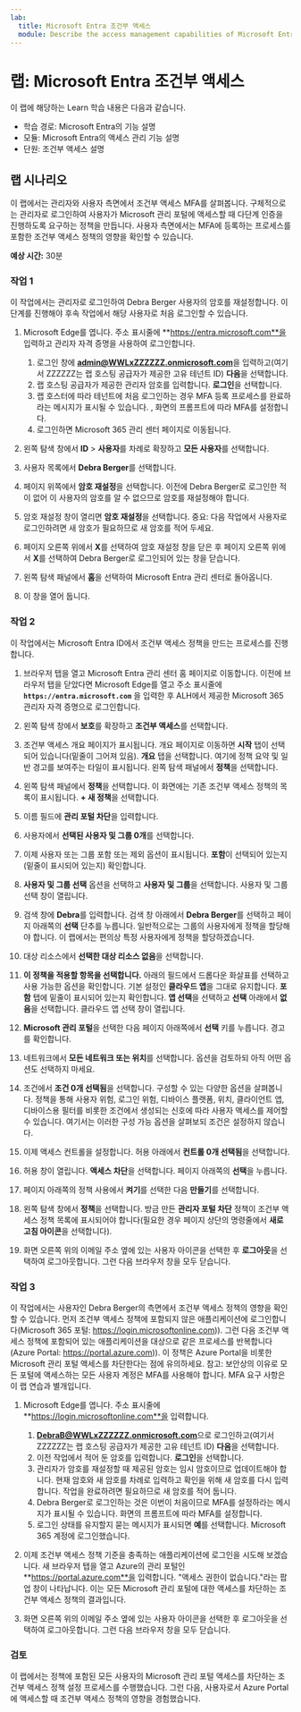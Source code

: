 ```yaml
---
lab:
  title: Microsoft Entra 조건부 액세스
  module: Describe the access management capabilities of Microsoft Entra
---
```


# 랩: Microsoft Entra 조건부 액세스

이 랩에 해당하는 Learn 학습 내용은 다음과 같습니다.

- 학습 경로: Microsoft Entra의 기능 설명
- 모듈: Microsoft Entra의 액세스 관리 기능 설명
- 단원: 조건부 액세스 설명

## 랩 시나리오

이 랩에서는 관리자와 사용자 측면에서 조건부 액세스 MFA를 살펴봅니다.  구체적으로는 관리자로 로그인하여 사용자가 Microsoft 관리 포털에 액세스할 때 다단계 인증을 진행하도록 요구하는 정책을 만듭니다.  사용자 측면에서는 MFA에 등록하는 프로세스를 포함한 조건부 액세스 정책의 영향을 확인할 수 있습니다.

**예상 시간:** 30분

### 작업 1

이 작업에서는 관리자로 로그인하여 Debra Berger 사용자의 암호를 재설정합니다.  이 단계를 진행해야 후속 작업에서 해당 사용자로 처음 로그인할 수 있습니다.

1. Microsoft Edge를 엽니다.  주소 표시줄에 **https://entra.microsoft.com**을 입력하고 관리자 자격 증명을 사용하여 로그인합니다.
    1. 로그인 창에 **admin@WWLxZZZZZZ.onmicrosoft.com**을 입력하고(여기서 ZZZZZZ는 랩 호스팅 공급자가 제공한 고유 테넌트 ID) **다음**을 선택합니다.
    1. 랩 호스팅 공급자가 제공한 관리자 암호를 입력합니다. **로그인**을 선택합니다.
    1. 랩 호스터에 따라 테넌트에 처음 로그인하는 경우 MFA 등록 프로세스를 완료하라는 메시지가 표시될 수 있습니다. , 화면의 프롬프트에 따라 MFA를 설정합니다.
    1. 로그인하면 Microsoft 365 관리 센터 페이지로 이동됩니다.

1. 왼쪽 탐색 창에서 **ID** > **사용자**를 차례로 확장하고 **모든 사용자**를 선택합니다.

1. 사용자 목록에서 **Debra Berger**를 선택합니다.

1. 페이지 위쪽에서 **암호 재설정**을 선택합니다. 이전에 Debra Berger로 로그인한 적이 없어 이 사용자의 암호를 알 수 없으므로 암호를 재설정해야 합니다.

1. 암호 재설정 창이 열리면 **암호 재설정**을 선택합니다.  중요: 다음 작업에서 사용자로 로그인하려면 새 암호가 필요하므로 새 암호를 적어 두세요.

1. 페이지 오른쪽 위에서 **X**를 선택하여 암호 재설정 창을 닫은 후 페이지 오른쪽 위에서 **X**를 선택하여 Debra Berger로 로그인되어 있는 창을 닫습니다.

1. 왼쪽 탐색 패널에서 **홈**을 선택하여 Microsoft Entra 관리 센터로 돌아옵니다.

1. 이 창을 열어 둡니다.

### 작업 2

이 작업에서는 Microsoft Entra ID에서 조건부 액세스 정책을 만드는 프로세스를 진행합니다.

1. 브라우저 탭을 열고 Microsoft Entra 관리 센터 홈 페이지로 이동합니다.   이전에 브라우저 탭을 닫았다면 Microsoft Edge를 열고 주소 표시줄에 **`https://entra.microsoft.com`** 을 입력한 후 ALH에서 제공한 Microsoft 365 관리자 자격 증명으로 로그인합니다.

1. 왼쪽 탐색 창에서 **보호**를 확장하고 **조건부 액세스**를 선택합니다.

1. 조건부 액세스 개요 페이지가 표시됩니다. 개요 페이지로 이동하면 **시작** 탭이 선택되어 있습니다(밑줄이 그어져 있음). **개요** 탭을 선택합니다. 여기에 정책 요약 및 일반 경고를 보여주는 타일이 표시됩니다.  왼쪽 탐색 패널에서 **정책**을 선택합니다.

1. 왼쪽 탐색 패널에서 **정책**을 선택합니다. 이 화면에는 기존 조건부 액세스 정책의 목록이 표시됩니다. **+ 새 정책**을 선택합니다.

1. 이름 필드에 **관리 포털 차단**을 입력합니다.

1. 사용자에서 **선택된 사용자 및 그룹 0개**를 선택합니다.

1. 이제 사용자 또는 그룹 포함 또는 제외 옵션이 표시됩니다.  **포함**이 선택되어 있는지(밑줄이 표시되어 있는지) 확인합니다.

1. **사용자 및 그룹 선택** 옵션을 선택하고 **사용자 및 그룹**을 선택합니다.  사용자 및 그룹 선택 창이 열립니다.  

1. 검색 창에 **Debra**를 입력합니다.  검색 창 아래에서 **Debra Berger**를 선택하고 페이지 아래쪽의 **선택** 단추를 누릅니다.  일반적으로는 그룹의 사용자에게 정책을 할당해야 합니다.  이 랩에서는 편의상 특정 사용자에게 정책을 할당하겠습니다.

1. 대상 리소스에서 **선택한 대상 리소스 없음**을 선택합니다.

1. **이 정책을 적용할 항목을 선택합니다.** 아래의 필드에서 드롭다운 화살표를 선택하고 사용 가능한 옵션을 확인합니다.  기본 설정인 **클라우드 앱**을 그대로 유지합니다.  **포함** 탭에 밑줄이 표시되어 있는지 확인합니다.  **앱 선택**을 선택하고 **선택** 아래에서 **없음**을 선택합니다.  클라우드 앱 선택 창이 열립니다.

1. **Microsoft 관리 포털**을 선택한 다음 페이지 아래쪽에서 **선택** 키를 누릅니다.  경고를 확인합니다.  

1. 네트워크에서 **모든 네트워크 또는 위치**를 선택합니다.  옵션을 검토하되 아직 어떤 옵션도 선택하지 마세요.

1. 조건에서 **조건 0개 선택됨**을 선택합니다.  구성할 수 있는 다양한 옵션을 살펴봅니다.  정책을 통해 사용자 위험, 로그인 위험, 디바이스 플랫폼, 위치, 클라이언트 앱, 디바이스용 필터를 비롯한 조건에서 생성되는 신호에 따라 사용자 액세스를 제어할 수 있습니다.  여기서는 이러한 구성 가능 옵션을 살펴보되 조건은 설정하지 않습니다.

1. 이제 액세스 컨트롤을 설정합니다.  허용 아래에서 **컨트롤 0개 선택됨**을 선택합니다.

1. 허용 창이 열립니다.  **액세스 차단**을 선택합니다. 페이지 아래쪽의 **선택**을 누릅니다.

1. 페이지 아래쪽의 정책 사용에서 **켜기**를 선택한 다음 **만들기**를 선택합니다.

1. 왼쪽 탐색 창에서 **정책**을 선택합니다. 방금 만든 **관리자 포털 차단** 정책이 조건부 액세스 정책 목록에 표시되어야 합니다(필요한 경우 페이지 상단의 명령줄에서 **새로 고침 아이콘**을 선택합니다).

1. 화면 오른쪽 위의 이메일 주소 옆에 있는 사용자 아이콘을 선택한 후 **로그아웃**을 선택하여 로그아웃합니다. 그런 다음 브라우저 창을 모두 닫습니다.

### 작업 3

이 작업에서는 사용자인 Debra Berger의 측면에서 조건부 액세스 정책의 영향을 확인할 수 있습니다. 먼저 조건부 액세스 정책에 포함되지 않은 애플리케이션에 로그인합니다(Microsoft 365 포털: https://login.microsoftonline.com)).  그런 다음 조건부 액세스 정책에 포함되어 있는 애플리케이션을 대상으로 같은 프로세스를 반복합니다(Azure Portal: https://portal.azure.com)).  이 정책은 Azure Portal을 비롯한 Microsoft 관리 포털 액세스를 차단한다는 점에 유의하세요.  참고: 보안상의 이유로 모든 포털에 액세스하는 모든 사용자 계정은 MFA를 사용해야 합니다.  MFA 요구 사항은 이 랩 연습과 별개입니다.

1. Microsoft Edge를 엽니다.  주소 표시줄에 **https://login.microsoftonline.com**을 입력합니다.
    1. **DebraB@WWLxZZZZZZ.onmicrosoft.com**으로 로그인하고(여기서 ZZZZZZ는 랩 호스팅 공급자가 제공한 고유 테넌트 ID) **다음**을 선택합니다.
    1. 이전 작업에서 적어 둔 암호를 입력합니다. **로그인**을 선택합니다.
    1. 관리자가 암호를 재설정할 때 제공된 암호는 임시 암호이므로 업데이트해야 합니다. 현재 암호와 새 암호를 차례로 입력하고 확인을 위해 새 암호를 다시 입력합니다.  작업을 완료하려면 필요하므로 새 암호를 적어 둡니다.
    1. Debra Berger로 로그인하는 것은 이번이 처음이므로 MFA를 설정하라는 메시지가 표시될 수 있습니다. 화면의 프롬프트에 따라 MFA를 설정합니다.
    1. 로그인 상태를 유지할지 묻는 메시지가 표시되면 **예**를 선택합니다.  Microsoft 365 계정에 로그인했습니다.

1. 이제 조건부 액세스 정책 기준을 충족하는 애플리케이션에 로그인을 시도해 보겠습니다. 새 브라우저 탭을 열고 Azure의 관리 포털인 **https://portal.azure.com**을 입력합니다.  "액세스 권한이 없습니다."라는 팝업 창이 나타납니다.  이는 모든 Microsoft 관리 포털에 대한 액세스를 차단하는 조건부 액세스 정책의 결과입니다.

1. 화면 오른쪽 위의 이메일 주소 옆에 있는 사용자 아이콘을 선택한 후 로그아웃을 선택하여 로그아웃합니다. 그런 다음 브라우저 창을 모두 닫습니다.

### 검토

이 랩에서는 정책에 포함된 모든 사용자의 Microsoft 관리 포털 액세스를 차단하는 조건부 액세스 정책 설정 프로세스를 수행했습니다.  그런 다음, 사용자로서 Azure Portal에 액세스할 때 조건부 액세스 정책의 영향을 경험했습니다.

